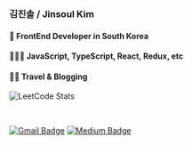 ### 김진솔 / Jinsoul Kim
#### 📍 FrontEnd Developer in South Korea
#### 👩🏻‍💻 JavaScript, TypeScript, React, Redux, etc
#### 🏄‍♀️ Travel & Blogging

![LeetCode Stats](https://leetcard.jacoblin.cool/jinsoul75?theme=light&font=Roboto%20Mono)

<br />

[![Gmail Badge](https://img.shields.io/badge/Gmail-red?style=for-the-badge&logo=Gmail&logoColor=white&link=mailto:wlsthf75@gmail.com)](mailto:wlsthf75@gmail.com)
[![Medium Badge](https://img.shields.io/badge/tistory-orange?style=for-the-badge&logo=tistory&logoColor=white&link=https://summerr.tistory.com/)](https://summerr.tistory.com/)


<!--
**jinsoul75/jinsoul75** is a ✨ _special_ ✨ repository because its `README.md` (this file) appears on your GitHub profile.

Here are some ideas to get you started:

- 🔭 I’m currently working on ...
- 🌱 I’m currently learning ...
- 👯 I’m looking to collaborate on ...
- 🤔 I’m looking for help with ...
- 💬 Ask me about ...
- 📫 How to reach me: ...
- 😄 Pronouns: ...
- ⚡ Fun fact: ...
<br />
[![Typing SVG](https://readme-typing-svg.demolab.com?font=Fira+Code&pause=1000&color=000000&width=435&lines=Hello+welcome+to+my+github!+)](https://git.io/typing-svg)
[![Jinsoul's GitHub stats](https://github-readme-stats.vercel.app/api?username=jinsoul75)](https://github.com/jinsoul75/github-readme-stats)
<a href="https://hits.seeyoufarm.com"><img src="https://hits.seeyoufarm.com/api/count/incr/badge.svg?url=https%3A%2F%2Fgithub.com%2Fjinsoul75&count_bg=%23FDABD3&title_bg=%23181717&icon=github.svg&icon_color=%23E7E7E7&title=hits&edge_flat=false"/></a>
-->
